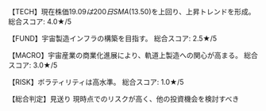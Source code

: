 【TECH】現在株価$19.09は200日SMA($13.50)を上回り、上昇トレンドを形成。
総合スコア: 4.0★/5

【FUND】宇宙製造インフラの構築を目指す。
総合スコア: 2.5★/5

【MACRO】宇宙産業の商業化進展により、軌道上製造への関心が高まる。
総合スコア: 3.0★/5

【RISK】ボラティリティは高水準。
総合スコア: 1.0★/5

【総合判定】見送り
現時点でのリスクが高く、他の投資機会を検討すべき
